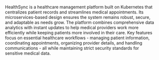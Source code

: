 HealthSync is a healthcare management platform built on Kubernetes that centralizes patient records and streamlines medical appointments. Its microservices-based design ensures the system remains robust, secure, and adaptable as needs grow. The platform combines comprehensive data analytics with instant updates to help medical providers work more efficiently while keeping patients more involved in their care. Key features focus on essential healthcare workflows - managing patient information, coordinating appointments, organizing provider details, and handling communications - all while maintaining strict security standards for sensitive medical data.
